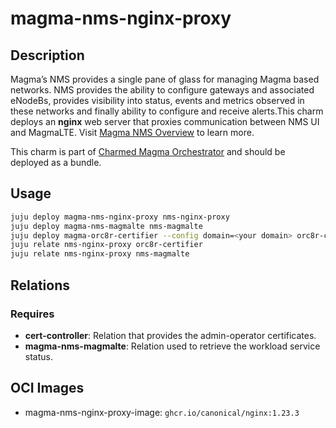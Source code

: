 # magma-nms-nginx-proxy

## Description

Magma’s NMS provides a single pane of glass for managing Magma based networks. NMS provides the
ability to configure gateways and associated eNodeBs, provides visibility into status, events and
metrics observed in these networks and finally ability to configure and receive alerts.This charm 
deploys an **nginx** web server that proxies communication between NMS UI and MagmaLTE. Visit 
[Magma NMS Overview](https://docs.magmacore.org/docs/nms/nms_arch_overview) to learn more.

This charm is part of [Charmed Magma Orchestrator](https://charmhub.io/magma-orc8r/) and should
be deployed as a bundle.

## Usage

```bash
juju deploy magma-nms-nginx-proxy nms-nginx-proxy
juju deploy magma-nms-magmalte nms-magmalte
juju deploy magma-orc8r-certifier --config domain=<your domain> orc8r-certifier
juju relate nms-nginx-proxy orc8r-certifier
juju relate nms-nginx-proxy nms-magmalte
```

## Relations

### Requires

- **cert-controller**: Relation that provides the admin-operator certificates.
- **magma-nms-magmalte**: Relation used to retrieve the workload service status.

## OCI Images

- magma-nms-nginx-proxy-image: `ghcr.io/canonical/nginx:1.23.3`
